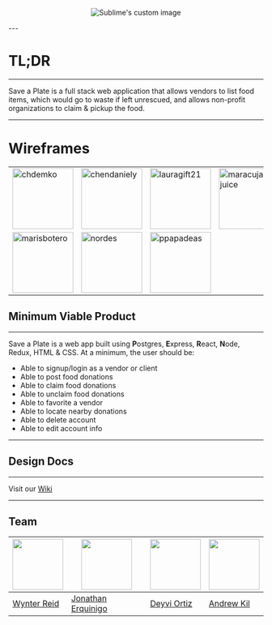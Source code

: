 <p align="center">
  <img src="https://user-images.githubusercontent.com/22200791/55772723-73a18600-5a5b-11e9-9080-bc5f715a1778.png" alt="Sublime's custom image"/>
</p>
---

# TL;DR

---

Save a Plate is a full stack web application that allows vendors to list food items, which would go to waste if left unrescued, and allows non-profit organizations to claim & pickup the food.

---

# Wireframes

<center>
  <table>
    <tr>
      <td><a href="https://raw.githubusercontent.com/jerquinigo/SaveAPlate/master/DOCS/Wireframes/Home%20Page.png"><img width="120" alt="chdemko" src="https://raw.githubusercontent.com/jerquinigo/SaveAPlate/master/DOCS/Wireframes/Home%20Page.png"></a></td>
      <td><a href="https://raw.githubusercontent.com/jerquinigo/SaveAPlate/master/DOCS/Wireframes/Feed.png"><img width="120" alt="chendaniely" src="https://raw.githubusercontent.com/jerquinigo/SaveAPlate/master/DOCS/Wireframes/Feed.png"></a></td>
      <td><a href="https://raw.githubusercontent.com/jerquinigo/SaveAPlate/master/DOCS/Wireframes/Vendor%20View%20-%20Vendor%20Profile.png"><img width="120" alt="lauragift21" src="https://raw.githubusercontent.com/jerquinigo/SaveAPlate/master/DOCS/Wireframes/Vendor%20View%20-%20Vendor%20Profile.png"></a></td>
      <td><a href="https://raw.githubusercontent.com/jerquinigo/SaveAPlate/master/DOCS/Wireframes/Vendor%20View%20-%20Vendor%20Profile%20-%20Add%20Item%20Form.png"><img width="120" alt="maracuja-juice" src="https://raw.githubusercontent.com/jerquinigo/SaveAPlate/master/DOCS/Wireframes/Vendor%20View%20-%20Vendor%20Profile%20-%20Add%20Item%20Form.png"></a></td>
    </tr>
    <tr>
      <td><a href="https://raw.githubusercontent.com/jerquinigo/SaveAPlate/master/DOCS/Wireframes/Client%20Profile.png"><img width="120" alt="marisbotero" src="https://raw.githubusercontent.com/jerquinigo/SaveAPlate/master/DOCS/Wireframes/Client%20Profile.png"></a></td>
      <td><a href="https://raw.githubusercontent.com/jerquinigo/SaveAPlate/master/DOCS/Wireframes/Client%20View%20-%20Vendor%20Profile.png"><img width="120" alt="nordes" src="https://raw.githubusercontent.com/jerquinigo/SaveAPlate/master/DOCS/Wireframes/Client%20View%20-%20Vendor%20Profile.png"></a></td>
      <td><a href="https://raw.githubusercontent.com/jerquinigo/SaveAPlate/master/DOCS/Wireframes/Client%20Profile%20-%20Edit%20Profile%20-%20Form.png"><img width="120" alt="ppapadeas" src="https://raw.githubusercontent.com/jerquinigo/SaveAPlate/master/DOCS/Wireframes/Client%20Profile%20-%20Edit%20Profile%20-%20Form.png"></a></td>
    </tr>
  </table>
</center>

## Minimum Viable Product

---

Save a Plate is a web app built using **P**ostgres, **E**xpress, **R**eact, **N**ode, Redux, HTML & CSS. At a minimum, the user should be:

- Able to signup/login as a vendor or client
- Able to post food donations
- Able to claim food donations
- Able to unclaim food donations
- Able to favorite a vendor
- Able to locate nearby donations
- Able to delete account
- Able to edit account info

---

## Design Docs

---

Visit our [Wiki](https://github.com/jerquinigo/SaveAPlate/wiki)

---

## Team

| <img src="https://avatars3.githubusercontent.com/u/43793502?s=400&v=4" width="100"> | <img src="https://avatars2.githubusercontent.com/u/43793569?s=460&v=4" width="100"> | <img src="https://avatars1.githubusercontent.com/u/41707636?s=460&v=4" width="100"> | <img src="https://avatars1.githubusercontent.com/u/22200791?s=460&v=4" width="100"> |
| ----------------------------------------------------------------------------------- | ----------------------------------------------------------------------------------- | ----------------------------------------------------------------------------------- | ----------------------------------------------------------------------------------- |
| [Wynter Reid](https://github.com/wynterreid)                                        | [Jonathan Erquinigo](https://github.com/jerquinigo)                                 | [Deyvi Ortiz](https://github.com/SurgamSurgam)                                      | [Andrew Kil](https://github.com/Andrew-Kil)                                         |
